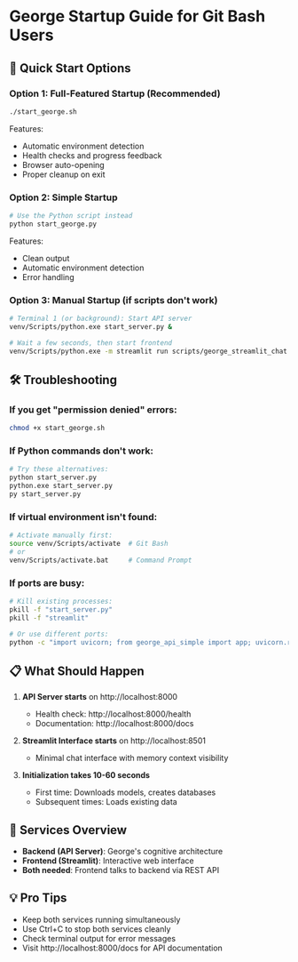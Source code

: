 # George Startup Guide for Git Bash Users

## 🚀 Quick Start Options

### Option 1: Full-Featured Startup (Recommended)
```bash
./start_george.sh
```
Features:
- Automatic environment detection
- Health checks and progress feedback
- Browser auto-opening
- Proper cleanup on exit

### Option 2: Simple Startup
```bash
# Use the Python script instead
python start_george.py
```
Features:
- Clean output
- Automatic environment detection
- Error handling

### Option 3: Manual Startup (if scripts don't work)
```bash
# Terminal 1 (or background): Start API server
venv/Scripts/python.exe start_server.py &

# Wait a few seconds, then start frontend
venv/Scripts/python.exe -m streamlit run scripts/george_streamlit_chat.py --server.port 8501
```

## 🛠️ Troubleshooting

### If you get "permission denied" errors:
```bash
chmod +x start_george.sh
```

### If Python commands don't work:
```bash
# Try these alternatives:
python start_server.py
python.exe start_server.py
py start_server.py
```

### If virtual environment isn't found:
```bash
# Activate manually first:
source venv/Scripts/activate  # Git Bash
# or
venv/Scripts/activate.bat     # Command Prompt
```

### If ports are busy:
```bash
# Kill existing processes:
pkill -f "start_server.py"
pkill -f "streamlit"

# Or use different ports:
python -c "import uvicorn; from george_api_simple import app; uvicorn.run(app, port=8001)"
```

## 📋 What Should Happen

1. **API Server starts** on http://localhost:8000
   - Health check: http://localhost:8000/health
   - Documentation: http://localhost:8000/docs

2. **Streamlit Interface starts** on http://localhost:8501
   - Minimal chat interface with memory context visibility

3. **Initialization takes 10-60 seconds**
   - First time: Downloads models, creates databases
   - Subsequent times: Loads existing data

## 🔧 Services Overview

- **Backend (API Server)**: George's cognitive architecture
- **Frontend (Streamlit)**: Interactive web interface
- **Both needed**: Frontend talks to backend via REST API

## 💡 Pro Tips

- Keep both services running simultaneously
- Use Ctrl+C to stop both services cleanly
- Check terminal output for error messages
- Visit http://localhost:8000/docs for API documentation
